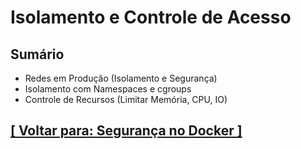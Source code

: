# Isolamento e Controle de Acesso

## Sumário

- Redes em Produção (Isolamento e Segurança)
- Isolamento com Namespaces e cgroups
- Controle de Recursos (Limitar Memória, CPU, IO)

## [[ Voltar para: Segurança no Docker ]](../seguranca-docker.md#isolamento-controle-acesso)